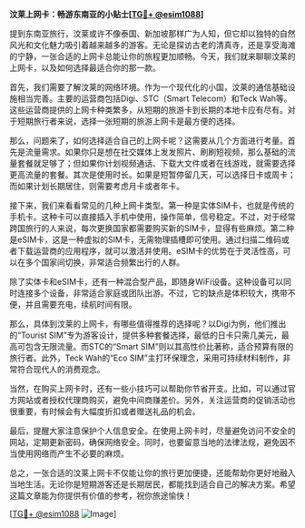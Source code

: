 **汶莱上网卡：畅游东南亚的小贴士[[TG💪+ @esim1088](https://t.me/s/esim1088)]**

提到东南亚旅行，汶莱或许不像泰国、新加坡那样广为人知，但它却以独特的自然风光和文化魅力吸引着越来越多的游客。无论是探访古老的清真寺，还是享受海滩的宁静，一张合适的上网卡总能让你的旅程更加顺畅。今天，我们就来聊聊汶莱的上网卡，以及如何选择最适合你的那一款。

首先，我们需要了解汶莱的网络环境。作为一个现代化的小国，汶莱的通信基础设施相当完善。主要的运营商包括Digi、STC（Smart Telecom）和Teck Wah等。这些运营商提供的上网卡种类繁多，从短期的旅游卡到长期的本地卡应有尽有。对于短期旅行者来说，选择一张短期的旅游上网卡是最方便的选择。

那么，问题来了，如何选择适合自己的上网卡呢？这需要从几个方面进行考量。首先是流量需求。如果你只是想在社交媒体上发发照片、刷刷短视频，那么基础的流量套餐就足够了；但如果你计划视频通话、下载大文件或者在线游戏，就需要选择更高流量的套餐。其次是使用时长。如果是短暂停留几天，可以选择日卡或周卡；而如果计划长期居住，则需要考虑月卡或者年卡。

接下来，我们来看看常见的几种上网卡类型。第一种是实体SIM卡，也就是传统的手机卡。这种卡可以直接插入手机中使用，操作简单，信号稳定。不过，对于经常跨国旅行的人来说，每次更换国家都需要购买新的SIM卡，显得有些麻烦。第二种是eSIM卡，这是一种虚拟的SIM卡，无需物理插槽即可使用。通过扫描二维码或者下载运营商的应用程序，就可以激活并使用。eSIM卡的优势在于灵活性高，可以在多个国家间切换，非常适合频繁出行的人群。

除了实体卡和eSIM卡，还有一种混合型产品，即随身WiFi设备。这种设备可以同时连接多个设备，非常适合家庭或团队出游。不过，它的缺点是体积较大，携带不便，并且需要充电，续航时间有限。

那么，具体到汶莱的上网卡，有哪些值得推荐的选择呢？以Digi为例，他们推出的“Tourist SIM”专为游客设计，提供多种套餐选择，最低的日卡只需几美元，最高可包含无限流量。而STC的“Smart SIM”则以其高性价比著称，适合预算有限的旅行者。此外，Teck Wah的“Eco SIM”主打环保理念，采用可持续材料制作，非常符合现代人的消费观念。

当然，在购买上网卡时，还有一些小技巧可以帮助你节省开支。比如，可以通过官方网站或者授权代理商购买，避免中间商赚差价。另外，关注运营商的促销活动也很重要，有时候会有大幅度折扣或者赠送礼品的机会。

最后，提醒大家注意保护个人信息安全。在使用上网卡时，尽量避免访问不安全的网站，定期更新密码，确保网络安全。同时，也要留意当地的法律法规，避免因不当使用网络而产生不必要的麻烦。

总之，一张合适的汶莱上网卡不仅能让你的旅行更加便捷，还能帮助你更好地融入当地生活。无论你是短期游客还是长期居民，都能找到适合自己的解决方案。希望这篇文章能为你提供有价值的参考，祝你旅途愉快！

[[TG💪+ @esim1088](https://t.me/s/esim1088) ![Image](https://i.postimg.cc/4NQfJmqS/Snipaste-2025-05-13-00-14-12.png)]